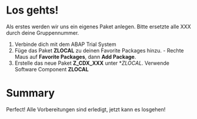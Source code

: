 # Los gehts!
Als erstes werden wir uns ein eigenes Paket anlegen. Bitte ersetzte alle XXX durch deine Gruppennummer.
1. Verbinde dich mit dem ABAP Trial System
2. Füge das Paket **ZLOCAL** zu deinen Favorite Packages hinzu. - Rechte Maus auf **Favorite Packages**, dann **Add Package**.
3. Erstelle das neue Paket **Z_CDX_XXX** unter **ZLOCAL*. Verwende Software Component **ZLOCAL**
# Summary
Perfect! Alle Vorbereitungen sind erledigt, jetzt kann es losgehen!
